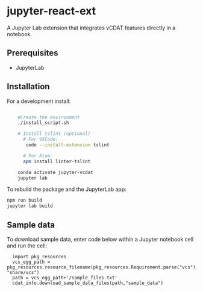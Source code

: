 # jupyter-react-ext

A Jupyter Lab extension that integrates vCDAT features directly in a notebook.

## Prerequisites

- JupyterLab

## Installation

For a development install:

```bash

    #Create the environment
    ./install_script.sh

    # Install tslint (optional)
      # For VSCode:
       code --install-extension tslint

      # For Atom:
      apm install linter-tslint

    conda activate jupyter-vcdat
    jupyter lab

```

To rebuild the package and the JupyterLab app:

```bash
npm run build
jupyter lab build
```

## Sample data

To download sample data, enter code below within a Jupyter notebook cell and run the cell:

```
  import pkg_resources
  vcs_egg_path = pkg_resources.resource_filename(pkg_resources.Requirement.parse("vcs"), "share/vcs")
  path = vcs_egg_path+'/sample_files.txt'
  cdat_info.download_sample_data_files(path,"sample_data")
```
